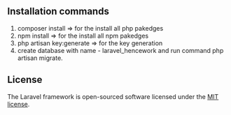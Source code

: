 ## Installation commands
1. composer install => for the install all  php pakedges
2. npm install => for the install all npm pakedges
3. php artisan key:generate => for the key generation
4. create database with name - laravel_hencework and run command php artisan migrate.

## License

The Laravel framework is open-sourced software licensed under the [MIT license](https://opensource.org/licenses/MIT).

